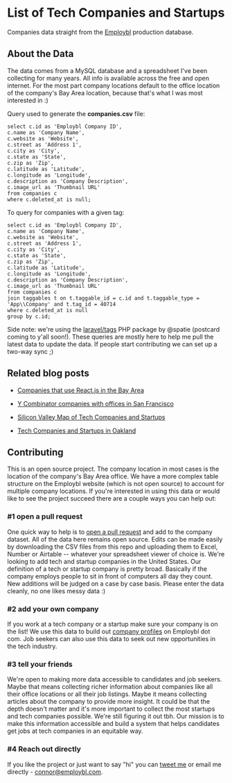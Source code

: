 List of Tech Companies and Startups
===

Companies data straight from the [Employbl](https://employbl.com/) production database.

## About the Data

The data comes from a MySQL database and a spreadsheet I've been collecting for many years. All info is available across the free and open internet. For the most part company locations default to the office location of the company's Bay Area location, because that's what I was most interested in :)

Query used to generate the **companies.csv** file:

``` 
select c.id as 'Employbl Company ID',
c.name as 'Company Name',
c.website as 'Website',
c.street as 'Address 1',
c.city as 'City',
c.state as 'State',
c.zip as 'Zip',
c.latitude as 'Latitude',
c.longitude as 'Longitude',
c.description as 'Company Description',
c.image_url as 'Thumbnail URL'
from companies c
where c.deleted_at is null;
```

To query for companies with a given tag:

``` 
select c.id as 'Employbl Company ID',
c.name as 'Company Name',
c.website as 'Website',
c.street as 'Address 1',
c.city as 'City',
c.state as 'State',
c.zip as 'Zip',
c.latitude as 'Latitude',
c.longitude as 'Longitude',
c.description as 'Company Description',
c.image_url as 'Thumbnail URL'
from companies c
join taggables t on t.taggable_id = c.id and t.taggable_type = 'App\\Company' and t.tag_id = 40714
where c.deleted_at is null
group by c.id;
```

Side note: we're using the [laravel/tags](https://github.com/spatie/laravel-tags) PHP package by @spatie (postcard coming to y'all soon!). These queries are mostly here to help me pull the latest data to update the data. If people start contributing we can set up a two-way sync ;)

## Related blog posts

- [Companies that use React.js in the Bay Area](https://employbl.com/blog/companies-that-use-reactjs-in-bay-area)

- [Y Combinator companies with offices in San Francisco](https://employbl.com/blog/yc-companies-in-san-francisco)

- [Silicon Valley Map of Tech Companies and Startups](https://employbl.com/blog/silicon-valley-companies-map)

- [Tech Companies and Startups in Oakland](https://employbl.com/blog/tech-companies-startups-Oakland)

## Contributing 

This is an open source project. The company location in most cases is the location of the company's Bay Area office. We have a more complex table structure on the Employbl website (which is not open source) to account for multiple company locations. If you're interested in using this data or would like to see the project succeed there are a couple ways you can help out:

### #1 open a pull request

One quick way to help is to [open a pull request](https://github.com/connor11528/companies-in-the-bay-area/pulls) and add to the company dataset. All of the data here remains open source. Edits can be made easily by downloading the CSV files from this repo and uploading them to Excel, Number or Airtable -- whatever your spreadsheet viewer of choice is. We're looking to add tech and startup companies in the United States. Our definition of a tech or startup company is pretty broad. Basically if the company employs people to sit in front of computers all day they count. New additions will be judged on a case by case basis. Please enter the data cleanly, no one likes messy data :)

### #2 add your own company

If you work at a tech company or a startup make sure your company is on the list! We use this data to build out [company profiles](https://employbl.com/companies/Employbl) on Employbl dot com. Job seekers can also use this data to seek out new opportunities in the tech industry.

### #3 tell your friends

We're open to making more data accessible to candidates and job seekers. Maybe that means collecting richer information about companies like all their office locations or all their job listings. Maybe it means collecting articles about the company to provide more insight. It could be that the depth doesn't matter and it's more important to collect the most startups and tech companies possible. We're still figuring it out tbh. Our mission is to make this information accessible and build a system that helps candidates get jobs at tech companies in an equitable way. 

### #4 Reach out directly

If you like the project or just want to say "hi" you can [tweet me](https://twitter.com/Connor11528) or email me directly - connor@employbl.com.